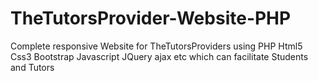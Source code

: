 # TheTutorsProvider-Website-PHP
Complete responsive Website for TheTutorsProviders using PHP Html5 Css3 Bootstrap Javascript JQuery ajax etc which can facilitate Students and Tutors 
